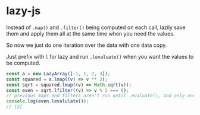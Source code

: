 # lazy-js

Instead of `.map()` and `.filter()` being computed on each call, lazily save them and apply them all at the same time when you need the values.

So now we just do one iteration over the data with one data copy.

Just prefix with `l` for lazy and run `.levaluate()` when you want the values to be computed.

```js
const a = new LazyArray([-1, 1, 2, 3]);
const squared = a.lmap((v) => v ** 2);
const sqrt = squared.lmap((v) => Math.sqrt(v));
const even = sqrt.lfilter((v) => v % 2 === 0);
// previous maps and filters aren't run until .evaluate(), and only one copy of memory (in one data iteration!)
console.log(even.levalulate());
// [2]
```
